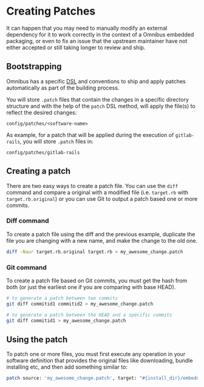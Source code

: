 # Creating Patches

It can happen that you may need to manually modify an external dependency for it
to work correctly in the context of a Omnibus embedded packaging, or even to
fix an issue that the upstream maintainer have not either accepted or still
taking longer to review and ship.

## Bootstrapping

Omnibus has a specific [DSL](https://github.com/chef/omnibus#software) and
conventions to ship and apply patches automatically as part of the building
process.

You will store `.patch` files that contain the changes in a specific
directory structure and with the help of the `patch` DSL method, will apply
the file(s) to reflect the desired changes:

```
config/patches/<software-name>
```

As example, for a patch that will be applied during the execution of
`gitlab-rails`, you will store `.patch` files in:

```
config/patches/gitlab-rails
```

## Creating a patch

There are two easy ways to create a patch file. You can use the `diff` command
and compare a original with a modified file (i.e. `target.rb` with
`target.rb.original`) or you can use Git to output a patch based one or more
commits.

### Diff command

To create a patch file using the diff and the previous example, duplicate the
file you are changing with a new name, and make the change to the old one.

```bash
diff -Naur target.rb.original target.rb > my_awesome_change.patch
```

### Git command

To create a patch file based on Git commits, you must get the hash from both
(or just the earliest one if you are comparing with base HEAD).

```bash
# to generate a patch between two commits
git diff commitid1 commitid2 > my_awesome_change.patch

# to generate a patch between the HEAD and a specific commits
git diff commitid1 > my_awesome_change.patch
```

## Using the patch

To patch one or more files, you must first execute any operation in your
software definition that provides the original files like downloading,
bundle installing etc, and then add something similar to:

```bash
patch source: 'my_awesome_change.patch', target: "#{install_dir}/embedded/target_file.txt"
```
